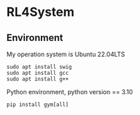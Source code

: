 # RL4System

## Environment
My operation system is Ubuntu 22.04LTS
```shell
sudo apt install swig
sudo apt install gcc
sudo apt install g++
```

Python environment,  python version == 3.10
```shell
pip install gym[all]
```